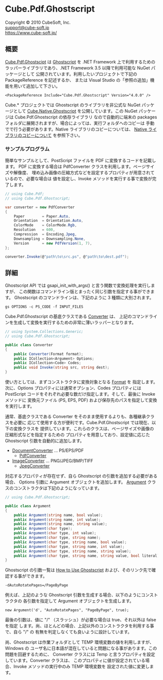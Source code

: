 Cube.Pdf.Ghostscript
====

Copyright © 2010 CubeSoft, Inc.  
support@cube-soft.jp  
https://www.cube-soft.jp/

## 概要

[Cube.Pdf.Ghostscipt](https://www.nuget.org/packages/Cube.Pdf.Ghostscript) は
[Ghostscript](https://www.ghostscript.com/) を .NET Framework 上で利用するための
ラッパーライブラリであり、.NET Framework 3.5 以降で利用可能な NuGet パッケージとして
公開されています。利用したいプロジェクトで下記の PackageReference を記述するか、
または Visual Studio の「参照の追加」機能を用いて追加して下さい。

```
<PackageReference Include="Cube.Pdf.Ghostscript" Version="4.0.0" />
```

Cube.* プロジェクトでは Ghostscript のライブラリを非公式な NuGet パッケージとして
[Cube.Native.Ghostscript](https://www.nuget.org/packages/Cube.Native.Ghostscript)
を公開しています。この NuGet パッケージは Cube.Pdf.Ghostscript の依存ライブラリ
なので自動的に端末の packages フォルダに展開されますが、場合によっては、実行フォルダへのコピーは
手動でで行う必要があります。Native ライブラリのコピーについては、
[Native ライブラリのコピーについて](https://docs.cube-soft.jp/entry/cubevp/sdk/how-to-copy)
を参照下さい。

### サンプルプログラム

簡単なサンプルとして、PostScript ファイルを PDF に変換するコードを記載します。
PDF に変換する場合は PdfConverter クラスを利用します。ページサイズや解像度、
埋め込み画像の圧縮方式などを設定するプロパティが用意されているので、必要な場合は
値を設定し、Invoke メソッドを実行する事で変換が完了します。

```cs
// using Cube.Pdf;
// using Cube.Pdf.Ghostscript;

var converter = new PdfConverter
{
    Paper        = Paper.Auto,
    Orientation  = Orientation.Auto,
    ColorMode    = ColorMode.Rgb,
    Resolution   = 600,
    Compression  = Encoding.Jpeg,
    Downsampling = Downsampling.None,
    Version      = new PdfVersion(1, 7),
};

converter.Invoke(@"path\to\src.ps", @"path\to\dest.pdf");
```

## 詳細

Ghostscript API では gsapi_init_with_args() と言う関数で変換処理を実行しますが、
この関数はコマンドライン版とまったく同じ引数を指定する事ができます。
Ghostscript のコマンドラインは、下記のように 3 種類に大別されます。

```
gs OPTIONS -c PS_CODE -f INPUT_FILES
```

Cube.Pdf.Ghostscript の基底クラスである [Converter](https://github.com/cube-soft/Cube.Pdf/blob/master/Libraries/Ghostscript/Sources/Converter.cs) は、
上記のコマンドラインを生成して変換を実行するための非常に薄いラッパーとなります。

```cs
// using System.Collections.Generic;
// using Cube.Pdf.Ghostscript;

public class Converter
{
    public Converter(Format format);
    public ICollection<Argument> Options;
    public ICollection<Code> Codes;
    public void Invoke(string src, string dest);
}
```

使い方としては、まずコンストラクタに変換対象となる
[Format](https://github.com/cube-soft/Cube.Pdf/blob/master/Libraries/Ghostscript/Sources/Parameters/Format.cs) を
指定します。次に、Options プロパティには通常オプション、Codes プロパティには
PostScript コードをそれぞれ必要な数だけ指定します。そして、最後に Invoke メソッドに
変換元ファイル (PS, EPS, PDF) および保存先のパスを指定して変換を実行します。

通常、基底クラスである Converter をそのまま使用するよりも、各種継承クラスを必要に
応じて使用する方が便利です。Cube.Pdf.Ghostscript では現在、以下の変換クラスを
提供しています。これらのクラスは、ページサイズや画像の圧縮形式などを指定するための
プロパティを用意しており、設定値に応じた Ghostscript 引数を自動的に追加します。

* [DocumentConverter](https://github.com/cube-soft/Cube.Pdf/blob/master/Libraries/Ghostscript/Sources/DocumentConverter.cs) ... PS/EPS/PDF
    - [PdfConverter](https://github.com/cube-soft/Cube.Pdf/blob/master/Libraries/Ghostscript/Sources/PdfConverter.cs)
* [ImageConverter](https://github.com/cube-soft/Cube.Pdf/blob/master/Libraries/Ghostscript/Sources/ImageConverter.cs) ... PNG/JPEG/BMP/TIFF
    - [JpegConverter](https://github.com/cube-soft/Cube.Pdf/blob/master/Libraries/Ghostscript/Sources/JpegConverter.cs)

対応するプロパティが存在せず、自ら Ghostscript の引数を追加する必要がある場合、
Options 引数に Argument オブジェクトを追加します。
[Argument](https://github.com/cube-soft/Cube.Pdf/blob/master/Libraries/Ghostscript/Sources/Argument.cs)
クラスのコンストラクタは下記のようになっています。

```cs
// using Cube.Pdf.Ghostscript;

public class Argument
{
    public Argument(string name, bool value);
    public Argument(string name, int value);
    public Argument(string name, string value);
    public Argument(char type);
    public Argument(char type, int value);
    public Argument(char type, string name);
    public Argument(char type, string name, bool value);
    public Argument(char type, string name, int value);
    public Argument(char type, string name, string value);
    public Argument(char type, string name, string value, bool literal);
}
```

Ghostscript の引数一覧は [How to Use Ghostscript](https://www.ghostscript.com/doc/current/Use.htm) および、そのリンク先で確認する事ができます。

```
-dAutoRotatePages=/PageByPage
```

例えば、上記のような Ghostscript 引数を生成する場合、以下のようにコンストラクタの
各引数を指定して Argument オブジェクトを生成します。

```
new Argument('d', "AutoRotatePages", "PageByPage", true);
```

最後の引数は、値に "/" （スラッシュ）が必要な場合は true、それ以外は false を指定
します。尚、ほとんどの場合、上記以外のコンストラクタを利用する事で、自ら "/" の
有無を判定しなくても良いように設計しています。

尚、Ghostscript は作業フォルダとして TEMP 環境変数の値を利用しますが、Windows の
ユーザ名に日本語が混在していると問題になる事があります。この問題を回避するために、
Converter クラスには Temp と言うプロパティを設定しています。Converter クラスは、
このプロパティに値が設定されている場合、Invoke メソッドの実行中のみ TEMP 環境変数を
設定された値に変更します。